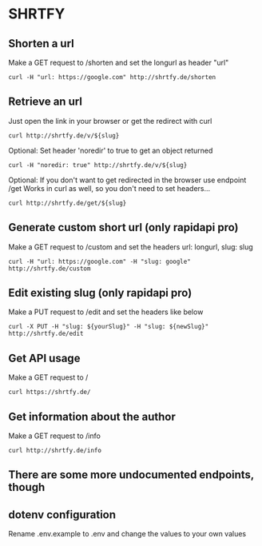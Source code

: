 # SHRTFY

## Shorten a url
Make a GET request to /shorten and set the longurl as header "url"
```
curl -H "url: https://google.com" http://shrtfy.de/shorten
```

## Retrieve an url
Just open the link in your browser or get the redirect with curl
```
curl http://shrtfy.de/v/${slug}
```

Optional: Set header 'noredir' to true to get an object returned
```
curl -H "noredir: true" http://shrtfy.de/v/${slug}
```

Optional: If you don't want to get redirected in the browser use endpoint /get
Works in curl as well, so you don't need to set headers...
```
curl http://shrtfy.de/get/${slug}
```

## Generate custom short url (only rapidapi pro)
Make a GET request to /custom and set the headers url: longurl, slug: slug
```
curl -H "url: https://google.com" -H "slug: google" http://shrtfy.de/custom
```

## Edit existing slug (only rapidapi pro)
Make a PUT request to /edit and set the headers like below
```
curl -X PUT -H "slug: ${yourSlug}" -H "slug: ${newSlug}" http://shrtfy.de/edit
```

## Get API usage
Make a GET request to /
```
curl https://shrtfy.de/
```

## Get information about the author
Make a GET request to /info
```
curl http://shrtfy.de/info
```

## There are some more undocumented endpoints, though

## dotenv configuration
Rename .env.example to .env and change the values to your own values